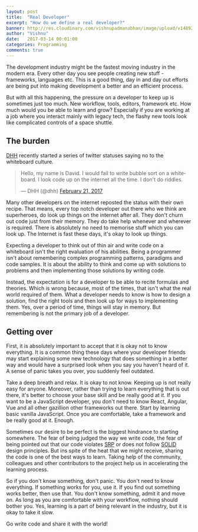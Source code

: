 ```yaml
---
layout: post
title:  "Real Developer"
excerpt: "How do we define a real developer?"
banner: http://res.cloudinary.com/vishnupadmanabhan/image/upload/v1489204848/dev.png
author: "Vishnu"
date:   2017-03-14 00:01:00
categories: Programming
comments: true
---
```

The development industry might be the fastest moving industry in the modern era. Every other day you see people creating new stuff - frameworks, languages etc. This is a good thing, day in and day out efforts are being put into making development a better and an efficient process.

But with all this happening, the pressure on a developer to keep up is sometimes just too much. New workflow, tools, editors, framework etc. How much would you be able to learn and grow? Especially if you are working at a job where you interact mainly with legacy tech, the flashy new tools look like complicated controls of a space shuttle.

## The burden
[DHH](https://twitter.com/dhh) recently started a series of twitter statuses saying no to the whiteboard culture.

<blockquote class="twitter-tweet" data-lang="en"><p lang="en" dir="ltr">Hello, my name is David. I would fail to write bubble sort on a whiteboard. I look code up on the internet all the time. I don&#39;t do riddles.</p>&mdash; DHH (@dhh) <a href="https://twitter.com/dhh/status/834146806594433025">February 21, 2017</a></blockquote>
<script async src="//platform.twitter.com/widgets.js" charset="utf-8"></script>

Many other developers on the internet reposted the status with their own recipe. That means, every top notch developer out there who we think are superheroes, do look up things on the internet after all. They don't churn out code just from their memory. They do take help whenever and wherever is required. There is absolutely no need to memorise stuff which you can look up. The Internet is fast these days, it's okay to look up things.

Expecting a developer to think out of thin air and write code on a whiteboard isn't the right evaluation of his abilities. Being a programmer isn't about remembering complex programming patterns, paradigms and code samples. It is about the ability to think and come up with solutions to problems and then implementing those solutions by writing code.

Instead, the expectation is for a developer to be able to recite formulas and theories. Which is wrong because, most of the times, that isn't what the real world required of them. What a developer needs to know is how to design a solution, find the right tools and then look up for ways to implementing them. Yes, over a period of time, things will stay in memory. But remembering is not the primary job of a developer.

## Getting over
First, it is absolutely important to accept that it is okay not to know everything. It is a common thing these days where your developer friends may start explaining some new technology that does something in a better way and would have a surprised look when you say you haven't heard of it. A sense of panic takes you over, you suddenly feel outdated.

Take a deep breath and relax. It is okay to not know. Keeping up is not really easy for anyone. Moreover, rather than trying to learn everything that is out there, it's better to choose your base skill and be really good at it. If you want to be a JavaScript developer, you don't need to know React, Angular, Vue and all other gazillion other frameworks out there. Start by learning basic vanilla JavaScript. Once you are comfortable, take a framework and be really good at it. Enough.

Sometimes our desire to be perfect is the biggest hindrance to starting somewhere. The fear of being judged the way we write code, the fear of being pointed out that our code violates [SRP](https://en.wikipedia.org/wiki/Single_responsibility_principle) or does not follow [SOLID](https://en.wikipedia.org/wiki/SOLID_(object-oriented_design)) design principles. But ins spite of the heat that we might receive, sharing the code is one of the best ways to learn. Taking help of the community, colleagues and other contributors to the project help us in accelerating the learning process.

So if you don't know something, don't panic. You don't need to know everything. If something works for you, use it. If you find out something works better, then use that. You don't know something, admit it and move on. As long as you are comfortable with your workflow, nothing should bother you. Yes, learning is a part of being relevant in the industry, but it is okay to take it slow.

Go write code and share it with the world!